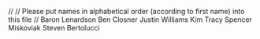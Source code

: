//
// Please put names in alphabetical order (according to first name) into this file
//
Baron Lenardson
Ben Closner
Justin Williams
Kim Tracy
Spencer Miskoviak
Steven Bertolucci
